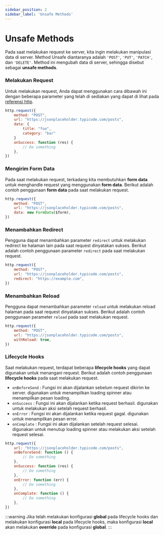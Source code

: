 ```yaml
---
sidebar_position: 2
sidebar_label: 'Unsafe Methods'
---
```


# Unsafe Methods

Pada saat melakukan request ke server, kita ingin melakukan manipulasi data di server. Method Unsafe diantaranya adalah `'POST'`, `'PUT'`, `'PATCH'`, dan `'DELETE'`. Method ini mengubah data di server, sehingga disebut sebagai **unsafe methods**.

### Melakukan Request

Untuk melakukan request, Anda dapat menggunakan cara dibawah ini dengan beberapa parameter yang telah di sediakan yang dapat di lihat pada [referensi http](../api-reference.md).

```js
http.request({
    method: "POST",
    url: "https://jsonplaceholder.typicode.com/posts",
    data: {
        title: "foo",
        category: "bar"
    }
    onSuccess: function (res) {
        // Do something
    },
})
```

### Mengirim Form Data

Pada saat melakukan request, terkadang kita membutuhkan **form data** untuk menghandle request yang menggunakan **form data**. Berikut adalah contoh penggunaan **form data** pada saat melakukan request.

```js
http.request({
    method: "POST",
    url: "https://jsonplaceholder.typicode.com/posts",
    data: new FormData($form),
})
```

### Menambahkan Redirect

Pengguna dapat menambahkan parameter `redirect` untuk melakukan redirect ke halaman lain pada saat request dinyatakan sukses. Berikut adalah contoh penggunaan parameter `redirect` pada saat melakukan request.

```js
http.request({
    method: "POST",
    url: "https://jsonplaceholder.typicode.com/posts",
    redirect: "https://example.com",
})
```

### Menambahkan Reload

Pengguna dapat menambahkan parameter `reload` untuk melakukan reload halaman pada saat request dinyatakan sukses. Berikut adalah contoh penggunaan parameter `reload` pada saat melakukan request.

```js
http.request({
    method: "POST",
    url: "https://jsonplaceholder.typicode.com/posts",
    withReload: true,
})
```

### Lifecycle Hooks

Saat melakukan request, terdapat beberapa **lifecycle hooks** yang dapat digunakan untuk menangani request. Berikut adalah contoh penggunaan **lifecycle hooks** pada saat melakukan request.
- `onBeforeSend` : Fungsi ini akan dijalankan sebelum request dikirim ke server. digunakan untuk menampilkan loading spinner atau menampilkan pesan loading.
- `onSuccess` : Fungsi ini akan dijalankan ketika request berhasil. digunakan untuk melakukan aksi setelah request berhasil.
- `onError` : Fungsi ini akan dijalankan ketika request gagal. digunakan untuk menampilkan pesan error.
- `onComplate` : Fungsi ini akan dijalankan setelah request selesai. digunakan untuk menutup loading spinner atau melakukan aksi setelah request selesai.
```js
http.request({
    url: "https://jsonplaceholder.typicode.com/posts",
    onBeforeSend: function () {
        // Do something
    },
    onSuccess: function (res) {
        // Do something
    },
    onError: function (err) {
        // Do something
    },
    onComplate: function () {
        // Do something
    },
})
```

:::warning
Jika telah melakukan konfigurasi **global** pada lifecycle hooks dan melakukan konfigurasi **local** pada lifecycle hooks, maka konfigurasi **local** akan melakukan **override** pada konfigurasi **global**.
:::
